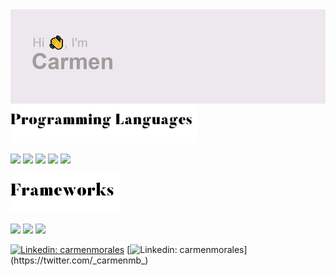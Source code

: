 <img src="header.png" width="600">

<img src="header_programming.png" width="300">

![](https://img.shields.io/badge/-python-white.svg)
![](https://img.shields.io/badge/-java-white.svg)
![](https://img.shields.io/badge/-kotlin-white.svg)
![](https://img.shields.io/badge/-php-white.svg)
![](https://img.shields.io/badge/-javascript-white.svg)

<img src="header_frameworks.png" width="º50">

![](https://img.shields.io/badge/-django-white.svg)
![](https://img.shields.io/badge/-laravel-white.svg)
![](https://img.shields.io/badge/-Spring-white.svg)



[![Linkedin: carmenmorales](https://img.shields.io/badge/-linkedin-blue?style=flat-square&logo=Linkedin&logoColor=white&link=https://www.linkedin.com/in/carmenmoralesbonet/)](https://www.linkedin.com/in/carmenmoralesbonet/)
[![Linkedin: carmenmorales](https://img.shields.io/badge/-twitter-blue?style=flat-square&logo=Twitter&logoColor=white&link=https://twitter.com/_carmenmb_)](https://twitter.com/_carmenmb_)
